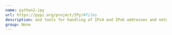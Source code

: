 ```yaml
---
name: python2-ipy
url: https://pypi.org/project/IPy/#files
description: and tools for handling of IPv4 and IPv6 addresses and networks. URL : https://pypi.org/project/IPy/#files Groups : None
group: None
---
```

